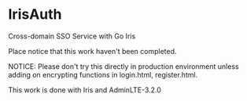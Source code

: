 # IrisAuth
Cross-domain SSO Service with Go Iris

Place notice that this work haven't been completed.

NOTICE: Please don't try this directly in production environment unless adding on encrypting functions in login.html, register.html.

This work is done with Iris and AdminLTE-3.2.0
